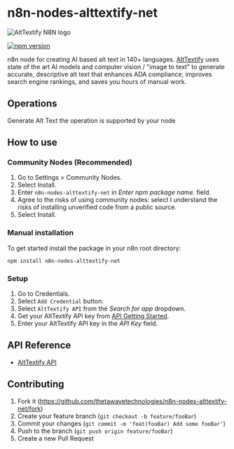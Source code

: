 # n8n-nodes-alttextify-net

![AltTextify N8N logo](https://cdn1.alttextify.net/assets/img/alttextify-n8n.png)

[![npm version](https://badge.fury.io/js/n8n-nodes-alttextify-net.svg)](https://badge.fury.io/js/n8n-nodes-alttextify-net)

n8n node for creating AI based alt text in 140+ languages. [AltTextify](https://alttextify.net?utm_source=n8n) uses state of the art AI models and computer vision / "image to text" to generate accurate, descriptive alt text that enhances ADA compliance, improves search engine rankings, and saves you hours of manual work.

## Operations

Generate Alt Text the operation is supported by your node

## How to use

### Community Nodes (Recommended)

1. Go to Settings > Community Nodes.
2. Select Install.
3. Enter `n8n-nodes-alttextify-net` in *Enter npm package name.* field.
4. Agree to the risks of using community nodes: select I understand the risks of installing unverified code from a public source.
5. Select Install.

### Manual installation

To get started install the package in your n8n root directory:

`npm install n8n-nodes-alttextify-net`

### Setup

1. Go to Credentials.
2. Select `Add Credential` button.
3. Select `AltTextify API` from the *Search for app* dropdown.
4. Get your AltTextify API key from [API Getting Started](https://alttextify.net/settings/apikeys).
5. Enter your AltTextify API key in the *API Key* field.

## API Reference

- [AltTextify API](https://apidoc.alttextify.net)

## Contributing

1. Fork it (<https://github.com/thetawavetechnologies/n8n-nodes-alttextify-net/fork>)
2. Create your feature branch (`git checkout -b feature/fooBar`)
3. Commit your changes (`git commit -m 'feat(fooBar) Add some fooBar'`)
4. Push to the branch (`git push origin feature/fooBar`)
5. Create a new Pull Request